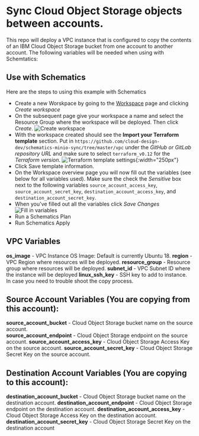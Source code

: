 # Sync Cloud Object Storage objects between accounts.
This repo will deploy a VPC instance that is configured to copy the contents of an IBM Cloud Object Storage bucket from one account to another account. The following variables will be needed when using with Schemtatics:

## Use with Schematics
Here are the steps to using this example with Schematics
 - Create a new Worskpace by going to the [Workspace](https://cloud.ibm.com/schematics/workspaces) page and clicking *Create workspace*
 - On the subsequent page give your workspace a name and select the Resource Group where the workspace will be deployed. Then click *Create*. 
 ![Create workspace](https://dsc.cloud/quickshare/Shared-Image-2020-07-21-11-09-49.png)
 - With the workspace created should see the **Import your Terraform template** section. Put in `https://github.com/cloud-design-dev/schematics-minio-sync/tree/master/vpc` under the *GitHub or GitLab repository URL* and make sure to select `terraform_v0.12` for the *Terraform version*.
![Terraform template settings](https://dsc.cloud/quickshare/Shared-Image-2020-07-21-11-16-19.png){:width="250px"}
 - Click Save template information. 
 - On the Workspace overview page you will now fill out the variables (see below for all variables used). Make sure the check the *Sensitive* box next to the following variables `source_account_access_key`, `source_account_secret_key`, `destination_account_access_key`, and `destination_account_secret_key`. 
 - When you've filled out all the variables click *Save Changes*
 ![Fill in variables](https://dsc.cloud/quickshare/Shared-Image-2020-07-21-11-24-37.png)
 - Run a Schematics Plan
 - Run Schematics Apply

## VPC Variables 
**os_image** - VPC Instance OS Image: Default is currently Ubuntu 18.
**region** - VPC Region where resources will be deployed. 
**resource_group** - Resource group where resources will be deployed.
**subnet_id** - VPC Subnet ID where the instance will be deployed
**linux_ssh_key** - SSH key to add to instance. In case you need to trouble shoot the copy process.

## Source Account Variables (You are copying **from** this account):
**source_account_bucket** - Cloud Object Storage bucket name on the source account.  
**source_account_endpoint** - Cloud Object Storage endpoint on the source account. 
**source_account_access_key** - Cloud Object Storage Access Key on the source account. 
**source_account_secret_key** - Cloud Object Storage Secret Key on the source account.

## Destination Account Variables (You are copying **to** this account):
**destination_account_bucket** - Cloud Object Storage bucket name on the destination account. 
**destination_account_endpoint** - Cloud Object Storage endpoint on the destination account. 
**destination_account_access_key** - Cloud Object Storage Access Key on the destination account.
**destination_account_secret_key** - Cloud Object Storage Secret Key on the destination account



